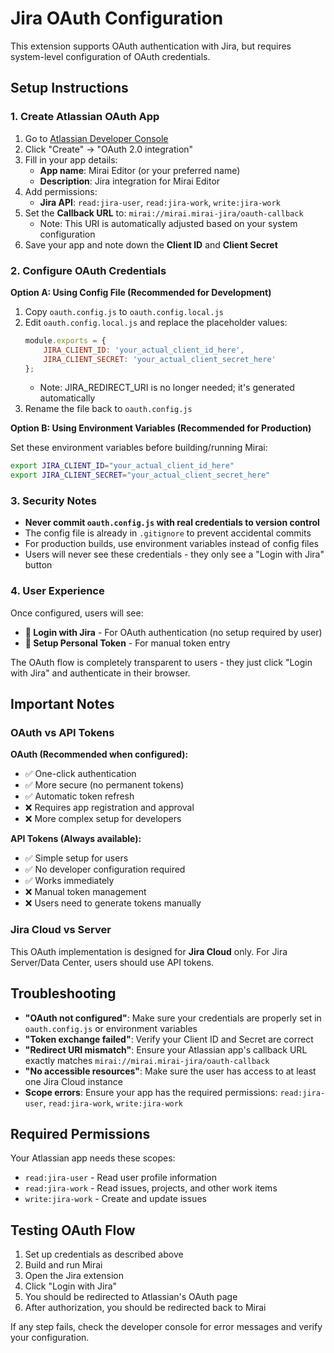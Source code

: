 # Jira OAuth Configuration

This extension supports OAuth authentication with Jira, but requires system-level configuration of OAuth credentials.

## Setup Instructions

### 1. Create Atlassian OAuth App

1. Go to [Atlassian Developer Console](https://developer.atlassian.com/console/myapps/)
2. Click "Create" → "OAuth 2.0 integration"
3. Fill in your app details:
   - **App name**: Mirai Editor (or your preferred name)
   - **Description**: Jira integration for Mirai Editor
4. Add permissions:
   - **Jira API**: `read:jira-user`, `read:jira-work`, `write:jira-work`
5. Set the **Callback URL** to: `mirai://mirai.mirai-jira/oauth-callback`
   - Note: This URI is automatically adjusted based on your system configuration
6. Save your app and note down the **Client ID** and **Client Secret**

### 2. Configure OAuth Credentials

**Option A: Using Config File (Recommended for Development)**

1. Copy `oauth.config.js` to `oauth.config.local.js`
2. Edit `oauth.config.local.js` and replace the placeholder values:
   ```javascript
   module.exports = {
       JIRA_CLIENT_ID: 'your_actual_client_id_here',
       JIRA_CLIENT_SECRET: 'your_actual_client_secret_here'
   };
   ```
   - Note: JIRA_REDIRECT_URI is no longer needed; it's generated automatically
3. Rename the file back to `oauth.config.js`

**Option B: Using Environment Variables (Recommended for Production)**

Set these environment variables before building/running Mirai:

```bash
export JIRA_CLIENT_ID="your_actual_client_id_here"
export JIRA_CLIENT_SECRET="your_actual_client_secret_here"
```

### 3. Security Notes

- **Never commit `oauth.config.js` with real credentials to version control**
- The config file is already in `.gitignore` to prevent accidental commits
- For production builds, use environment variables instead of config files
- Users will never see these credentials - they only see a "Login with Jira" button

### 4. User Experience

Once configured, users will see:
- **🔐 Login with Jira** - For OAuth authentication (no setup required by user)
- **🔑 Setup Personal Token** - For manual token entry

The OAuth flow is completely transparent to users - they just click "Login with Jira" and authenticate in their browser.

## Important Notes

### OAuth vs API Tokens

**OAuth (Recommended when configured):**
- ✅ One-click authentication
- ✅ More secure (no permanent tokens)
- ✅ Automatic token refresh
- ❌ Requires app registration and approval
- ❌ More complex setup for developers

**API Tokens (Always available):**
- ✅ Simple setup for users
- ✅ No developer configuration required
- ✅ Works immediately
- ❌ Manual token management
- ❌ Users need to generate tokens manually

### Jira Cloud vs Server

This OAuth implementation is designed for **Jira Cloud** only. For Jira Server/Data Center, users should use API tokens.

## Troubleshooting

- **"OAuth not configured"**: Make sure your credentials are properly set in `oauth.config.js` or environment variables
- **"Token exchange failed"**: Verify your Client ID and Secret are correct
- **"Redirect URI mismatch"**: Ensure your Atlassian app's callback URL exactly matches `mirai://mirai.mirai-jira/oauth-callback`
- **"No accessible resources"**: Make sure the user has access to at least one Jira Cloud instance
- **Scope errors**: Ensure your app has the required permissions: `read:jira-user`, `read:jira-work`, `write:jira-work`

## Required Permissions

Your Atlassian app needs these scopes:
- `read:jira-user` - Read user profile information
- `read:jira-work` - Read issues, projects, and other work items
- `write:jira-work` - Create and update issues

## Testing OAuth Flow

1. Set up credentials as described above
2. Build and run Mirai
3. Open the Jira extension
4. Click "Login with Jira"
5. You should be redirected to Atlassian's OAuth page
6. After authorization, you should be redirected back to Mirai

If any step fails, check the developer console for error messages and verify your configuration.

